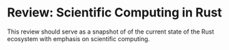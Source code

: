 # Review: Scientific Computing in Rust

This review should serve as a snapshot of of the current state of the Rust ecosystem with emphasis
on scientific computing.
